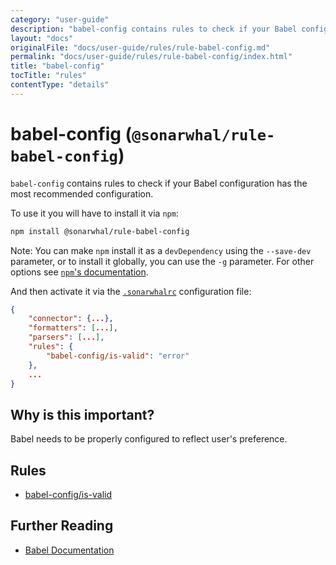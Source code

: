 ```yaml
---
category: "user-guide"
description: "babel-config contains rules to check if your Babel configuration hasthe most recommended configuration.To use it you will have to install it via npm:bashnpm install @sonarwhal/rule-babel-configNote: You can make npm install it as a devDependency using the --save-devparameter, or to install it globally, you can use the -g parameter. Forother options seenpm's documentation.And then activate it via the .sonarwhalrcconfiguration file:json{    \"connector\": {...},    \"formatters\": [...],    \"parsers\": [...],    \"rules\": {        \"babel-config/is-valid\": \"error\"    },    ...}"
layout: "docs"
originalFile: "docs/user-guide/rules/rule-babel-config.md"
permalink: "docs/user-guide/rules/rule-babel-config/index.html"
title: "babel-config"
tocTitle: "rules"
contentType: "details"
---
```

# babel-config (`@sonarwhal/rule-babel-config`)

`babel-config` contains rules to check if your Babel configuration has
the most recommended configuration.

To use it you will have to install it via `npm`:

```bash
npm install @sonarwhal/rule-babel-config
```

Note: You can make `npm` install it as a `devDependency` using the `--save-dev`
parameter, or to install it globally, you can use the `-g` parameter. For
other options see
[`npm`'s documentation](https://docs.npmjs.com/cli/install).

And then activate it via the [`.sonarwhalrc`][sonarwhalrc]
configuration file:

```json
{
    "connector": {...},
    "formatters": [...],
    "parsers": [...],
    "rules": {
        "babel-config/is-valid": "error"
    },
    ...
}
```

## Why is this important?

Babel needs to be properly configured to reflect user's preference.

## Rules

* [babel-config/is-valid][is-valid]

## Further Reading

* [Babel Documentation][babel documentation]

<!-- Link labels: -->

[babel documentation]: https://babeljs.io/docs/usage/babelrc/
[is-valid]: ./docs/is-valid.md
[sonarwhalrc]: https://sonarwhal.com/docs/user-guide/further-configuration/sonarwhalrc-formats/